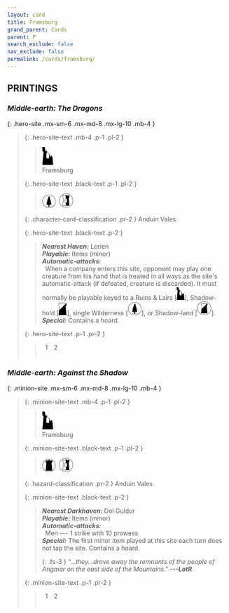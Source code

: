 ```yaml
---
layout: card
title: Framsburg
grand_parent: Cards
parent: F
search_exclude: false
nav_exclude: false
permalink: /cards/framsburg/
---
```


## PRINTINGS


### _Middle-earth: The Dragons_

{: .hero-site .mx-sm-6 .mx-md-8 .mx-lg-10 .mb-4 }
> {: .hero-site-text .mb-4 .p-1 .pl-2 }
> > <div class="card-mp"><img src="/assets/images/ruinlair-L.svg"></div>
> > <div class="character-card-name">Framsburg</div>
>
> {: .hero-site-text .black-text .p-1 .pl-2 }
> > ![](/assets/images/wilderness.svg)&ensp;![](/assets/images/border-land.svg)
>
> {: .character-card-classification .pr-2 }
> Anduin Vales
>
> {: .hero-site-text .black-text .p-2 }
> > _**Nearest Haven:**_ Lorien <br>_**Playable:**_ Items (minor) <br>_**Automatic-attacks:**_<br>&ensp;When a company enters this site, opponent may play one creature from his hand that is treated in all ways as the site's automatic-attack (if defeated, creature is discarded). It must normally be playable keyed to a Ruins & Lairs <nobr>[<img src="/assets/images/ruinlair.svg">]</nobr>, Shadow-hold <nobr>[<img src="/assets/images/shadow-hold.svg">]</nobr>, single Wilderness <nobr>[<img src="/assets/images/wilderness.svg">]</nobr>, or Shadow-land <nobr>[<img src="/assets/images/shadow-land.svg">]</nobr>. <br>_**Special:**_ Contains a hoard. 
> 
> {: .hero-site-text .p-1 .pr-2 }
> > <div class="hero-site-draw"><span class="hero-you-draw">&ensp;1&ensp;</span><span class="hero-opp-draw">&ensp;2&ensp;</span></div>
> > <div class="card-corruption">&nbsp;</div>

### _Middle-earth: Against the Shadow_

{: .minion-site .mx-sm-6 .mx-md-8 .mx-lg-10 .mb-4 }
> {: .minion-site-text .mb-4 .p-1 .pl-2 }
> > <div class="card-mp"><img src="/assets/images/ruinlair-L.svg"></div>
> > <div class="card-name">Framsburg</div>
>
> {: .minion-site-text .black-text .p-1 .pl-2 }
> > ![](/assets/images/dark-domain.svg)&ensp;![](/assets/images/border-land.svg)
>
> {: .hazard-classification .pr-2 }
> Anduin Vales
>
> {: .minion-site-text .black-text .p-2 }
> > ***Nearest Darkhaven:*** Dol Guldur <br>_**Playable:**_ Items (minor) <br>_**Automatic-attacks:**_<br>&ensp;Men --- 1 strike with 10 prowess <br>_**Special:**_ The first minor item played at this site each turn does not tap the site. Contains a hoard. 
> > 
> > {: .fs-3 } 
> > _“...they...drove away the remnants of the people of Angmar on the east side of the Mountains."_ ***---&#65279;LotR*** 
> 
> {: .minion-site-text .p-1 .pr-2 }
> > <div class="hero-site-draw"><span class="minion-you-draw">&ensp;1&ensp;</span><span class="minion-opp-draw">&ensp;2&ensp;</span></div>
> > <div class="card-corruption">&nbsp;</div>
